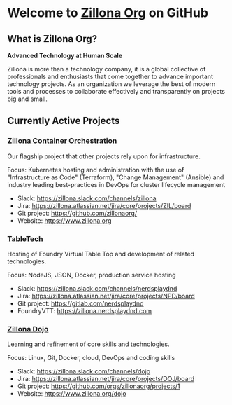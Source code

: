 # Welcome to [Zillona Org](https://www.zillona.org) on GitHub 

## What is Zillona Org?

**Advanced Technology at Human Scale**

Zillona is more than a technology company, it is a global collective of 
professionals and enthusiasts that come together to advance important technology 
projects.
As an organization we leverage the best of modern tools and processes to
collaborate effectively and transparently on projects big and small.

## Currently Active Projects

### [Zillona Container Orchestration](orchestration.md)

Our flagship project that other projects rely upon for infrastructure.

Focus: Kubernetes hosting and administration with the use of "Infrastructure as
Code" (Terraform), "Change Management" (Ansible) and industry leading 
best-practices in DevOps for cluster lifecycle management

* Slack: https://zillona.slack.com/channels/zillona
* Jira: https://zillona.atlassian.net/jira/core/projects/ZIL/board
* Git project: https://github.com/zillonaorg/
* Website: https://www.zillona.org

### [TableTech](tabletech.md)

Hosting of Foundry Virtual Table Top and development of related technologies.

Focus: NodeJS, JSON, Docker, production service hosting

* Slack: https://zillona.slack.com/channels/nerdsplaydnd
* Jira: https://zillona.atlassian.net/jira/core/projects/NPD/board
* Git project: https://gitlab.com/nerdsplaydnd
* FoundryVTT: https://zillona.nerdsplaydnd.com

### [Zillona Dojo](dojo.md)

Learning and refinement of core skills and technologies.

Focus: Linux, Git, Docker, cloud, DevOps and coding skills

* Slack: https://zillona.slack.com/channels/dojo
* Jira: https://zillona.atlassian.net/jira/core/projects/DOJ/board
* Git project: https://github.com/orgs/zillonaorg/projects/1
* Website: https://www.zillona.org/dojo
